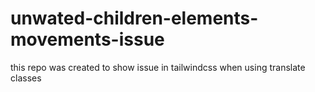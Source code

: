 
# unwated-children-elements-movements-issue
this repo was created to show issue in tailwindcss when using translate classes

